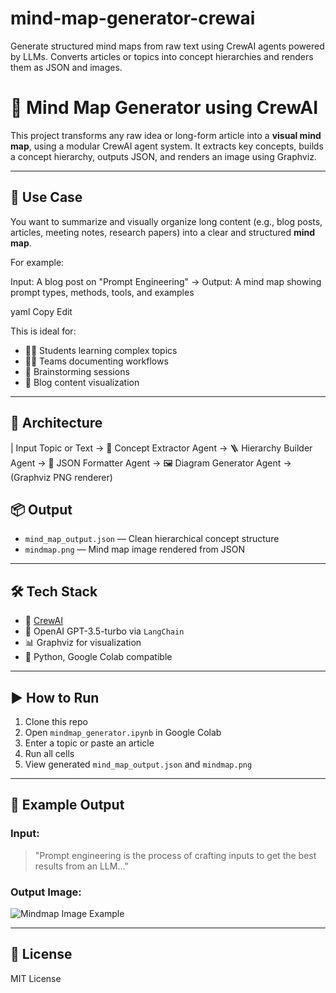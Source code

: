 # mind-map-generator-crewai
Generate structured mind maps from raw text using CrewAI agents powered by LLMs. Converts articles or topics into concept hierarchies and renders them as JSON and images.

# 🧠 Mind Map Generator using CrewAI

This project transforms any raw idea or long-form article into a **visual mind map**, using a modular CrewAI agent system. It extracts key concepts, builds a concept hierarchy, outputs JSON, and renders an image using Graphviz.

---

## 🚀 Use Case

You want to summarize and visually organize long content (e.g., blog posts, articles, meeting notes, research papers) into a clear and structured **mind map**.

For example:

Input: A blog post on "Prompt Engineering"
→ Output: A mind map showing prompt types, methods, tools, and examples

yaml
Copy
Edit

This is ideal for:

- 👨‍🏫 Students learning complex topics  
- 🧑‍💼 Teams documenting workflows  
- 🧠 Brainstorming sessions  
- 🧾 Blog content visualization  

---

## 🧩 Architecture


| Input Topic or Text -> 🧠 Concept Extractor Agent -> 🪜 Hierarchy Builder Agent -> 🧾 JSON Formatter Agent -> 🖼 Diagram Generator Agent -> (Graphviz PNG renderer)


## 📦 Output

- `mind_map_output.json` — Clean hierarchical concept structure  
- `mindmap.png` — Mind map image rendered from JSON

---

## 🛠 Tech Stack

- 🧠 [CrewAI](https://docs.crewai.com/)
- 🤖 OpenAI GPT-3.5-turbo via `LangChain`
- 📊 Graphviz for visualization
- 🐍 Python, Google Colab compatible

---

## ▶️ How to Run

1. Clone this repo
2. Open `mindmap_generator.ipynb` in Google Colab
3. Enter a topic or paste an article
4. Run all cells
5. View generated `mind_map_output.json` and `mindmap.png`

---

## 📌 Example Output

### Input:
> "Prompt engineering is the process of crafting inputs to get the best results from an LLM..."

### Output Image:

![Mindmap Image Example](mindmap.png)

---

## 📄 License

MIT License

